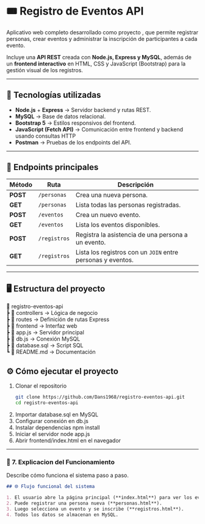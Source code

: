 # 🎟️ Registro de Eventos API

Aplicativo web completo desarrollado como proyecto , que permite registrar personas, crear eventos y administrar la inscripción de participantes a cada evento.

Incluye una **API REST** creada con **Node.js, Express y MySQL**, además de un **frontend interactivo** en HTML, CSS y JavaScript (Bootstrap) para la gestión visual de los registros.

---

## 🚀 Tecnologías utilizadas

- **Node.js** + **Express** → Servidor backend y rutas REST.
- **MySQL** → Base de datos relacional.
- **Bootstrap 5** → Estilos responsivos del frontend.
- **JavaScript (Fetch API)** → Comunicación entre frontend y backend usando consultas HTTP
- **Postman** → Pruebas de los endpoints del API.

---

## 🧩 Endpoints principales

| Método | Ruta | Descripción |
|--------|------|--------------|
| **POST** | `/personas` | Crea una nueva persona. |
| **GET** | `/personas` | Lista todas las personas registradas. |
| **POST** | `/eventos` | Crea un nuevo evento. |
| **GET** | `/eventos` | Lista los eventos disponibles. |
| **POST** | `/registros` | Registra la asistencia de una persona a un evento. |
| **GET** | `/registros` | Lista los registros con un `JOIN` entre personas y eventos. |

---

## 🖥️ Estructura del proyecto

📂 registro-eventos-api  
 ┣ 📁 controllers → Lógica de negocio  
 ┣ 📁 routes → Definición de rutas Express  
 ┣ 📁 frontend → Interfaz web  
 ┣ 📜 app.js → Servidor principal  
 ┣ 📜 db.js → Conexión MySQL  
 ┣ 📜 database.sql → Script SQL  
 ┗ 📜 README.md → Documentación

 ## ⚙️ Cómo ejecutar el proyecto

1. Clonar el repositorio  
   ```bash
   git clone https://github.com/Dans1968/registro-eventos-api.git
   cd registro-eventos-api
2. Importar database.sql en MySQL
3. Configurar conexión en db.js
4. Instalar dependencias
   npm install
5. Iniciar el servidor
   node app.js
6. Abrir frontend/index.html en el navegador
---

### 🔄 7. **Explicacion del Funcionamiento**
Describe cómo funciona el sistema paso a paso.

```markdown
## 🌐 Flujo funcional del sistema

1. El usuario abre la página principal (**index.html**) para ver los eventos.  
2. Puede registrar una persona nueva (**personas.html**).  
3. Luego selecciona un evento y se inscribe (**registros.html**).  
4. Todos los datos se almacenan en MySQL.


